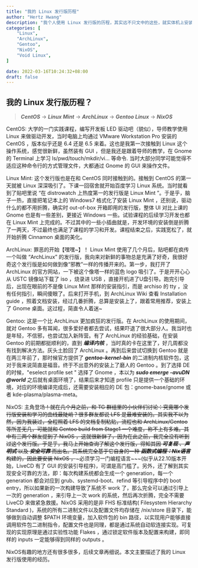 ```yaml
---
title: "我的 Linux 发行版历程"
author: "Hertz Hwang"
description: "我个人使用 Linux 发行版的历程，其实远不只文中的这些，就实体机上安装过的，如：DEB 系有 Ubuntu、Debian、Deepin；RPM 系有 CentOS、Fedora、OpenSuse；Arch 系有：ArchLinux、BlackArch、Antergos、ArcoLinux、ArchBang、Manjaro、Garuda、EndeavourOS；还有一些独立的发行版有 LFS、Void Linux、Guix GNU/Linux 等等。"
categories: [
    "Linux",
    "ArchLinux",
    "Gentoo",
    "NixOS",
    "Void Linux",
]

date: 2022-03-16T10:24:32+08:00
draft: false
---
```


## 我的 Linux 发行版历程？
> ***CentOS*** -> ***Linux Mint*** -> ***ArchLinux*** -> ***Gentoo Linux*** -> ***NixOS***

CentOS: 
大学的一门实践课程，编写开发板 LED 驱动吧（貌似），导师教学使用 Linux 来做驱动开发，当时电脑上均通过 VMware Workstation Pro 安装的 CentOS ，版本似乎还是 6.4 还是 6.5 来着。这也是我第一次接触到 Linux 这个操作系统，感觉很新鲜，虽然装有 GUI ，但是我还是跟着导师的教学，在 Gnome 的 Terminal 上学习 ls/pwd/touch/mkdir/vi... 等命令. 当时大部分同学可能觉得不适应这种命令行的方式管理文件，大都通过 Gnome 的 GUI 来操作文件。

Linux Mint: 这个发行版也是在和 CentOS 同时接触到的。接触到 CentOS 的第一天就被 Linux 深深吸引了。下课一回宿舍就开始百度学习 Linux 系统。当时就看到了贴吧里说 “在 distrowatch 上热度第一的发行版是 Linux Mint ”。于是乎，脑子一热，直接把笔记本上的 Windows7 格式化了安装 Linux Mint ，还别说，驱动什么的都不用折腾，确实时 out-of-box 开箱即用的发行版，整体 UI 对比上课的 Gnome 也是有一些差别，更接近 Windows 一些。试验课程的后续学习开发也都在 Linux Mint 上完成的。不过其中的一些小插曲就是，开发环境的安装倒是折腾了一两天，不过最终也满足了课程的学习和开发。课程结束之后，实践宽松了，就开始折腾 Cinnamon 桌面的美化。

ArchLinux: 罪恶的开始【嘿嘿~】！ Linux Mint 使用了几个月后，贴吧都在疯传一个叫做 “ArchLinux” 的发行版，我向来对新鲜的事物总是充满了好奇，我很好奇这个发行版是如何做到像“邪教”一样的传播开来的。第一步，我打开了 ArchLinux 的官方网站，一下被这个像塔一样的蓝色 logo 吸引了。于是开开心心从 USTC 镜像站下载了 iso ，烧录进 USB ，直接开机进了U盘引导。跑完引导后，出现在眼前的不是像 Linux Mint 那样的安装指引，而是 archiso 的 tty ，没有任何指引，瞬间傻眼了。后来打开手机，到 ArchLinux Wiki 查看 Installation guide ，照着文档安装，经过几番折腾，总算是安装上了，跟着常用推荐，安装上了 Gnome 桌面。这过程，简直令人着迷~

Gentoo: 这是一个比 ArchLinux 更加疯狂的发行版。在 ArchLinux 的使用期间，就对 Gentoo 多有耳闻，很多爱好者都去尝试，结果吓退了很大部分人。我当时也是年轻，不信邪，也尝试加入新阵营。有了 ArchLinux 的经验基础，在安装 Gentoo 的前期都挺顺利的，直到 ***编译内核*** ，当时真的卡在这里了，好几周都没有找到解决方法。灰头土脸回了 ArchLinux 。再到后来尝试切换到 Gentoo 就是在两三年前了，那时候官方提供了 ***gentoo-kernel-bin*** 的二进制内核软件包，这对于我来说简直是福音。终于不出意外的安装上了磨人的 Gentoo 。到了选择 DE 的时候，"eselect profile set " 选择了 Gnome ，本以为 ***sudo emerge -avuDN @world*** 之后就有桌面环境了，结果后来才知道 profile 只是提供一个基础的环境，对应的环境编译完成后，还需要安装相应的 DE 包：gnome-base/gnome 或者 kde-plasma/plasma-meta。

NixOS: 主角登场~~！就在几个月之前，和 TG 群组里的小伙伴们讨论：究竟哪个发行版安装和学习的曲线最陡峭？很多群友都说 LFS 是最难安装的。其实我不以为然，因为我装过，全程照着 LFS 的文档复制粘贴，流程也和 ArchLinux/Gentoo 等所差无几，可能就和 Gentoo build from Stage1 一个难度，称不上有多难。其中有三两个群友提到了 NixOS ，这就很新鲜了，因为在此之前，我完全没有听到过这个发行版。于是乎，我马上开始查询了解这个发行版，得知其因 ***可复现*** 、***声明式*** 以及 ***安全可靠*** 而出名。其系统完全基于它自身的一种 ***函数式编程：Nix语言*** 构建的，因此要安装 NixOS ，~~~必须学习一门编程语言~~~(似乎从22.10版本开始，LiveCD 有了 GUI 的安装引导程序)，可谓是高门槛了。另外，还了解到其实现安全可靠的方法，即：每次构建系统都会生成一个 generation，每一个 generation 都会对应到 grub、systemd-boot、refind 等引导程序中的 boot entry，所以如果新的一次构建导致了系统不 work 了，那么完全可以通过引导上一次的 generation ，来引导上一次 work 的系统，然后再次折腾，完全不需要 LiveCD 来做紧急救援。NixOS 采用的是非 FHS 标准结构( Filesystem Hierarchy Standard )，系统的所有二进制文件以及配置文件均存储在 /nix/store 目录下，能够做到自动调整 $PATH 环境变量，加入软件包的 bin 路径，以实现用户能够直接调用软件包二进制指令，配置文件也是同理，都是通过系统自动软连接实现。可复现的实现原理是通过实验性功能 Flakes ，通过锁定软件版本及配置来构建，即同样的 inputs 一定能够得到同样的 outputs 。

NixOS有趣的地方还有很多很多，后续文章再细说。本文主要描述了我的 Linux 发行版使用的经历。